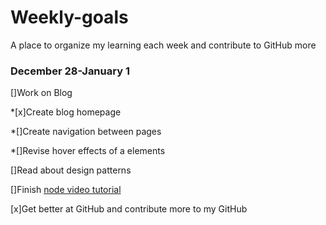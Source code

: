 # Weekly-goals
A place to organize my learning each week and contribute to GitHub more

### December 28-January 1

[]Work on Blog
  
  *[x]Create blog homepage
  
  *[]Create navigation between pages
  
  *[]Revise hover effects of a elements
  

[]Read about design patterns

[]Finish [node video tutorial](https://www.youtube.com/watch?v=BBOUfdUZIVo&index=17&list=PL4cUxeGkcC9gcy9lrvMJ75z9maRw4byYp)

[x]Get better at GitHub and contribute more to my GitHub


